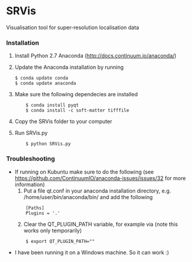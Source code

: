 SRVis
=====

Visualisation tool for super-resolution localisation data

### Installation ###
1. Install Python 2.7 Anaconda (http://docs.continuum.io/anaconda/)
2. Update the Anaconda installation by running
	
	```
	$ conda update conda
	$ conda update anaconda
	```
3. Make sure the following dependecies are installed
	```
		$ conda install pyqt
		$ conda install -c soft-matter tifffile
	```
4. Copy the SRVis folder to your computer
5. Run SRVis.py
	```
		$ python SRVis.py
	```

### Troubleshooting ###
+ If running on Kubuntu make sure to do the following (see https://github.com/ContinuumIO/anaconda-issues/issues/32 for more information)
	1. Put a file qt.conf in your anaconda installation directory, e.g. /home/user/bin/anaconda/bin/ and add the following
	```
		[Paths]
		Plugins = '.'
	```
	2. Clear the QT_PLUGIN_PATH variable, for example via (note this works only temporarily)
	```
		$ export QT_PLUGIN_PATH=""
	```
+ I have been running it on a Windows machine. So it can work :) 
	
